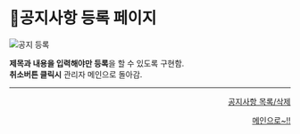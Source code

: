 # 📌공지사항 등록 페이지   

![공지 등록](https://user-images.githubusercontent.com/88878686/182356149-efab0570-ac05-4956-af0c-aee12ac34650.JPG)   

**제목과 내용을 입력해야만 등록**을 할 수 있도록 구현함.  
**취소버튼 클릭시** 관리자 메인으로 돌아감.

***
<div align="right">   
  
[공지사항 목록/삭제](https://github.com/kwanwwok/finalproject/blob/main/%EA%B5%AC%ED%98%84%EC%84%A4%EB%AA%85/%EA%B3%B5%EC%A7%80%EC%82%AC%ED%95%AD%20%EB%AA%A9%EB%A1%9D%26%EC%82%AD%EC%A0%9C.md)
  
[메인으로~!!](https://github.com/kwanwwok/finalproject/blob/main/%EA%B5%AC%ED%98%84%EC%84%A4%EB%AA%85/%EA%B4%80%EB%A6%AC%EC%9E%90%20%EB%A9%94%EC%9D%B8.md)   

</div>
